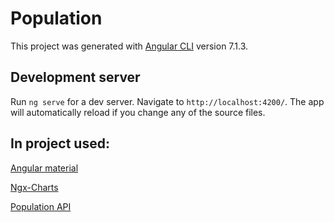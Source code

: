 # Population

This project was generated with [Angular CLI](https://github.com/angular/angular-cli) version 7.1.3.

## Development server

Run `ng serve` for a dev server. Navigate to `http://localhost:4200/`. The app will automatically reload if you change any of the source files.

## In project used:

[Angular material](https://material.angular.io/)

[Ngx-Charts](https://github.com/swimlane/ngx-charts)

[Population API](http://api.population.io/)
